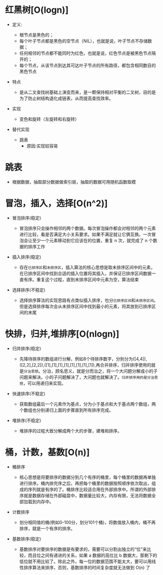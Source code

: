 # 红黑树[O(logn)]
- 定义:
    - 根节点是黑色的；
    - 每个叶子节点都是黑色的空节点（NIL），也就是说，叶子节点不存储数据；
    - 任何相邻的节点都不能同时为红色，也就是说，红色节点是被黑色节点隔开的；
    - 每个节点，从该节点到达其可达叶子节点的所有路径，都包含相同数目的黑色节点
   
- 特点
    - 是从二叉查找树基础上演变而来，是一颗保持相对平衡的二叉树，目的是为了防止树结构退化成链表，从而提高查找效率。
   
- 实现
   - 变色和旋转（左旋转和右旋转）
   
- 替代实现
    - 跳表
        - 原因:实现较容易
     
# 跳表
   - 根据数据，抽取部分数据做索引层，抽取的数据可用随机函数取模
# 冒泡，插入，选择[O(n^2)]
- 冒泡排序(稳定)
    - 冒泡排序只会操作相邻的两个数据。每次冒泡操作都会对相邻的两个元素进行比较，看是否满足大小关系要求。如果不满足就让它俩互换。一次冒泡会让至少一个元素移动到它应该在的位置，重复 n 次，就完成了 n 个数据的排序工作
    
- 插入排序(稳定)
    - 存在`已排序区`和`未排序区`，插入算法的核心思想是取未排序区间中的元素，在已排序区间中找到合适的插入位置将其插入，并保证已排序区间数据一直有序。重复这个过程，直到未排序区间中元素为空，算法结束
    
- 选择排序(不稳定)
    - 选择排序算法的实现思路有点类似插入排序，也分`已排序区间`和`未排序区间`。但是选择排序每次会从未排序区间中找到最小的元素，将其放到已排序区间的末尾

# 快排，归并,堆排序[O(nlogn)]
- 归并排序(稳定)
    - 先降待排序的数组进行分解，例如8个待排序数字，分别分为([4,4]),([2,2],[2,2]),([1],[1],[1],[1],[1],[1],[1],[1]),再合并排序，归并排序使用的就是`分治思想`。分治，顾名思义，就是分而治之，将一个大问题分解成小的子问题来解决。小的子问题解决了，大问题也就解决了。`归并排序用的是分治思想`，可以用递归来实现。

- 快速排序(不稳定)
    - 获取数组最后一个元素作为基点，分为小于基点和大于基点两个数组，两个数组也分别递归上面的步骤直到所有排序完成。
    
- 堆排序(不稳定)
    - 堆排序的过程大致分解成两个大的步骤，建堆和排序。
# 桶，计数，基数[O(n)]
- 桶排序
    - 核心思想是将要排序的数据分到几个有序的桶里，每个桶里的数据再单独进行排序。桶内排完序之后，再把每个桶里的数据按照顺序依次取出，组成的序列就是有序的了。桶排序比较适合用在外部排序中。所谓的外部排序就是数据存储在外部磁盘中，数据量比较大，内存有限，无法将数据全部加载到内存中。
    
- 计数排序
    - 划分相同值的桶(例如0-100分，划分101个桶)，将数值放入桶内，桶不再排序，就是一个有序的排序。
    
- 基数排序(稳定)
    - 基数排序对要排序的数据是有要求的，需要可以分割出独立的“位”来比较，而且位之间有递进的关系，如果 a 数据的高位比 b 数据大，那剩下的低位就不用比较了。除此之外，每一位的数据范围不能太大，要可以用线性排序算法来排序，否则，基数排序的时间复杂度就无法做到 O(n) 了
    